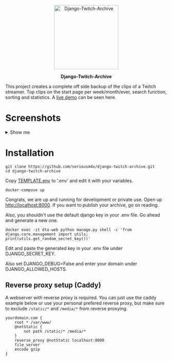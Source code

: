 <p align="center">
    <img src="clips/static/svg/logo.svg" align="center" alt="Django-Twitch-Archive
    " width="200"/>
    <p align="center">
        <strong>Django-Twitch-Archive</strong>
    </p>
</P>

This project creates a complete off side backup of the clips of a Twitch streamer. Top clips on the start page per week/month/ever, search function, sorting and statistics. A [live demo](https://clips.itssoley.de/) can be seen here.

# Screenshots

<details>
<summary>Show me</summary>
<br>

Font page
![images/home.png](images/home.png)

Single clip
![images/clip.png](images/clip.png)

Search
![images/search.png](images/search.png)

Statistics
![images/stats.png](images/stats.png)
</details>

# Installation

```
git clone https://github.com/seriousm4x/django-twitch-archive.git
cd django-twitch-archive
```

Copy [TEMPLATE.env](TEMPLATE.env) to '.env' and edit it with your variables.

```
docker-compose up
```

Congrats, we are up and running for development or private use. Open up [http://localhost:8000](http://localhost:8000). If you want to publish your archive, go on reading.


Also, you shouldn't use the default django key in your .env file. Go ahead and generate a new one.

```
docker exec -it dta-web python manage.py shell -c 'from django.core.management import utils; print(utils.get_random_secret_key())'
```

Edit and paste the generated key in your .env file under DJANGO_SECRET_KEY.

Also set DJANGO_DEBUG=False and enter your domain under DJANGO_ALLOWED_HOSTS.

## Reverse proxy setup (Caddy)

A webserver with reverse proxy is required. You can just use the caddy example below or use your personal prefered reverse proxy, but make sure to exclude `/static/*` and `/media/*` from reverse proxying.

```
yourdomain.com {
    root * /var/www/
    @notStatic {
        not path /static/* /media/*
    }
    reverse_proxy @notStatic localhost:8000
    file_server
    encode gzip
}
```
